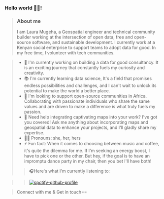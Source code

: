 ### Hello world 👋🏾! 

> ### About me
> I am Laura Mugeha, a Geospatial engineer and technical community builder working at the intersection of open data, free and open-source software, and sustainable development. I currently work at a Kenyan social enterprise to support teams to adopt data for good. In my free time, I volunteer with tech communities.

> - 🔭 I'm currently working on building a data for good consultancy. It is an exciting journey that constantly fuels my curiosity and creativity.
> - 📚 I'm currently learning data science, It's a field that promises endless possibilities and challenges, and I can't wait to unlock its potential to make the world a better place.
> - 🤝 I'm looking to support open-source communities in Africa. Collaborating with passionate individuals who share the same values and are driven to make a difference is what truly fuels my passion.
> - 💬 Need help integrating captivating maps into your work? I've got you covered! Ask me anything about incorporating maps and geospatial data to enhance your projects, and I'll gladly share my expertise.
> - 👩🏾 Pronouns: she, her, hers
> - ⚡ Fun fact: When it comes to choosing between music and coffee, it's quite the dilemma for me. If I'm seeking an energy boost, I have to pick one or the other. But hey, if the goal is to have an impromptu dance party in my chair, then you bet I'll have both!
>>  🎧Here's what I'm currently listening to:

>>  [![spotify-github-profile](https://spotify-github-profile.vercel.app/api/view?uid=0ynq1wuhtf2rlpzypf5s0ummt&cover_image=true&theme=novatorem&show_offline=false&background_color=121212&interchange=false&bar_color=53b14f&bar_color_cover=true)](https://spotify-github-profile.vercel.app/api/view?uid=0ynq1wuhtf2rlpzypf5s0ummt&redirect=true)

> Connect with me & Get in touch==

